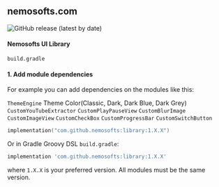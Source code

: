 ## nemosofts.com
![GitHub release (latest by date)](https://img.shields.io/github/v/release/nemosofts/library)

#### Nemosofts UI Library
 `build.gradle`

#### 1. Add module dependencies
For example you can add dependencies on the modules like this:

`ThemeEngine` Theme Color(Classic, Dark, Dark Blue, Dark Grey)
`CustomYouTubeExtractor` 
`CustomPlayPauseView`
`CustomBlurImage`
`CustomImageView`
`CustomCheckBox`
`CustomProgressBar`
`CustomSwitchButton`


```kotlin
implementation("com.github.nemosofts:library:1.X.X")
```

Or in Gradle Groovy DSL `build.gradle`:

```groovy
implementation 'com.github.nemosofts:library:1.X.X'
```
where `1.X.X` is your preferred version. All modules must be the same version.
